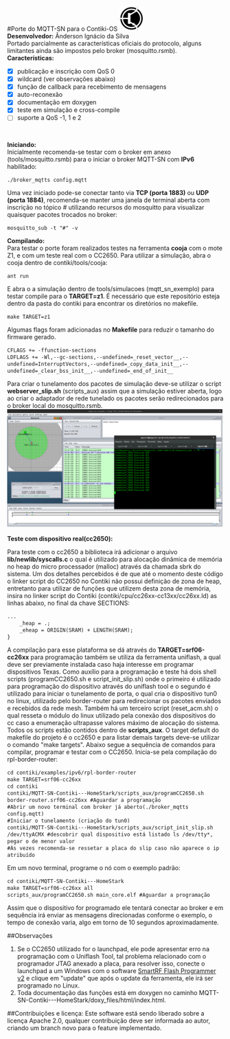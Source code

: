 #Porte do MQTT-SN para o Contiki-OS
![logo do projeto](doxy_files/logo_symbol.png)</br>
__Desenvolvedor:__ Ânderson Ignácio da Silva </br>
Portado parcialmente as características oficiais do protocolo, alguns limitantes
ainda são impostos pelo broker (mosquitto.rsmb).
</br>
__Características:__
- [x] publicação e inscrição com QoS 0
- [x] wildcard (ver observações abaixo)
- [x] função de callback para recebimento de mensagens
- [x] auto-reconexão
- [x] documentação em doxygen
- [x] teste em simulação e cross-compile
- [ ] suporte a QoS -1, 1 e 2
</br>

__Iniciando:__ </br>
Inicialmente recomenda-se testar com o broker em anexo (tools/mosquitto.rsmb)
para o iniciar o broker MQTT-SN com <b>IPv6</b> habilitado:
```make
./broker_mqtts config.mqtt
```
Uma vez iniciado pode-se conectar tanto via <b>TCP (porta 1883)</b>
ou <b>UDP (porta 1884)</b>, recomenda-se manter uma janela de terminal
aberta com inscrição no tópico # utilizando recursos do mosquitto
para visualizar quaisquer pacotes trocados no broker:
```make
mosquitto_sub -t "#" -v
```
__Compilando:__ </br>
Para testar o porte foram realizados testes na ferramenta <b>cooja</b>
com o mote Z1, e com um teste real com o CC2650. Para utilizar a simulação,
abra o cooja dentro de contiki/tools/cooja:
```make
ant run
```
E abra o a simulação dentro de tools/simulacoes (mqtt_sn_exemplo) para testar
compile para o <b>TARGET=z1</b>. É necessário que este repositório esteja
dentro da pasta do contiki para encontrar os diretórios no makefile.
```make
make TARGET=z1
```
Algumas flags foram adicionadas no <b>Makefile</b> para reduzir  o tamanho do firmware gerado.
```make
CFLAGS += -ffunction-sections
LDFLAGS += -Wl,--gc-sections,--undefined=_reset_vector__,--undefined=InterruptVectors,--undefined=_copy_data_init__,--undefined=_clear_bss_init__,--undefined=_end_of_init__
```
Para criar o tunelamento dos pacotes de simulação deve-se utilizar o script <b>webserver_slip.sh</b> (scripts_aux) assim que
a simulação estiver aberta, logo ao criar o adaptador de rede tunelado os pacotes serão redirecionados para o broker
local do mosquitto.rsmb.
</br>
![Simulação](doxy_files/mqtt_sn_cooja.png)

__Teste com dispositivo real(cc2650):__

Para teste com o cc2650 a biblioteca irá adicionar o arquivo <b>lib/newlib/syscalls.c</b>
o qual é utilizado para alocação dinâmica de memória no heap do micro processador
(malloc) através da chamada sbrk do sistema. Um dos detalhes percebidos é de que até o momento deste código
o linker script do CC2650 no Contiki não possui definição de zona de heap, entretanto para utilizar de funções que
utilizem desta zona de memória, insira no linker script do Contiki (contiki/cpu/cc26xx-cc13xx/cc26xx.ld) as linhas abaixo,
no final da chave SECTIONS:
```
...
    _heap = .;
    _eheap = ORIGIN(SRAM) + LENGTH(SRAM);
}
```
A compilação para esse plataforma se dá através do <b>TARGET=srf06-cc26xx</b> para programação também se utiliza da ferramenta
uniflash, a qual deve ser previamente instalada caso haja interesse em programar dispositivos
Texas. Como auxílio para a programação e teste há dois shell scripts (programCC2650.sh e script_init_slip.sh)
onde o primeiro é utilizado para programação do dispositivo através do uniflash tool e o segundo
é utilizado para iniciar o tunelamento de porta, o qual cria o dispositivo tun0 no linux, utilizado
pelo border-router para redirecionar os pacotes enviados e recebidos da rede mesh. Também há um
terceiro script (reset_acm.sh) o qual resseta o módulo do linux utilizado pela conexão dos dispositivos do cc
caso a enumeração ultrapasse valores máximo de alocação do sistema. Todos os scripts estão contidos dentro de
<b>scripts_aux</b>. O target default do makefile do projeto é o cc2650 e para listar demais targets
deve-se utilizar o comando "make targets". Abaixo segue a sequência de comandos para compilar, programar e testar com o CC2650.
Inicia-se pela compilação do rpl-border-router:
```make
cd contiki/examples/ipv6/rpl-border-router
make TARGET=srf06-cc26xx
cd contiki
contiki/MQTT-SN-Contiki---HomeStark/scripts_aux/programCC2650.sh border-router.srf06-cc26xx #Aguardar a programação
#Abrir um novo terminal com broker já aberto(./broker_mqtts config.mqtt)
#Iniciar o tunelamento (criação do tun0)
contiki/MQTT-SN-Contiki---HomeStark/scripts_aux/script_init_slip.sh /dev/ttyACMX #descobrir qual dispositivo está listado ls /dev/tty*, pegar o de menor valor
#Às vezes recomenda-se ressetar a placa do slip caso não aparece o ip atribuído
```
Em um novo terminal, programe o nó com o exemplo padrão:
```make
cd contiki/MQTT-SN-Contiki---HomeStark
make TARGET=srf06-cc26xx all
scripts_aux/programCC2650.sh main_core.elf #Aguardar a programação
```
Assim que o dispositivo for programado ele tentará conectar ao broker e em sequência irá enviar as mensagens direcionadas conforme o
exemplo, o tempo de conexão varia, algo em torno de 10 segundos aproximadamente.

##Observações
1. Se o CC2650 utilizado for o launchpad, ele pode apresentar erro na programação com o Uniflash Tool, tal problema relacionado
com o programador JTAG anexado a placa, para resolver isso, conecte o launchpad a um Windows com o software [SmartRF Flash Programmer v2](http://software-dl.ti.com/dsps/forms/self_cert_export.html?prod_no=flash-programmer-2-1.7.4.zip&ref_url=http://software-dl.ti.com/lprf/flash_programmer_2)
e clique em "update" que após o update da ferramenta, ele irá ser programado no Linux.
2. Toda documentação das funções está em doxygen no caminho MQTT-SN-Contiki---HomeStark/doxy_files/html/index.html.

##Contribuições e licença:
Este software está sendo liberado sobre a licença Apache 2.0, qualquer contribuição deve ser informada ao autor,
criando um branch novo para o feature implementado.
